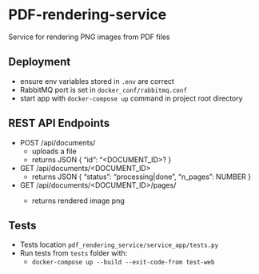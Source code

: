 # PDF-rendering-service

Service for rendering PNG images from PDF files

## Deployment

- ensure env variables stored in `.env` are correct
- RabbitMQ port is set in `docker_conf/rabbitmq.conf`
- start app with `docker-compose up` command in project root directory

## REST API Endpoints

- POST /api/documents/
    - uploads a file
    - returns JSON { “id”: “<DOCUMENT_ID>? }
- GET /api/documents/<DOCUMENT_ID>
    - returns JSON { “status”: “processing|done”, “n_pages”: NUMBER }
- GET /api/documents/<DOCUMENT_ID>/pages/<NUMBER>
    - returns rendered image png
  
## Tests
- Tests location `pdf_rendering_service/service_app/tests.py`
- Run tests from `tests` folder with:
    - `docker-compose up --build --exit-code-from test-web`
